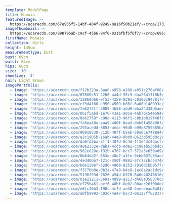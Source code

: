 ```yaml
---
template: ModelPage
title: Manaia
featuredImage: >-
  https://ucarecdn.com/67e955f5-14bf-404f-9249-0a16f50b21ef/-/crop/1731x1058/0,238/-/preview/
imageThumbnail: >-
  https://ucarecdn.com/898795ab-c9cf-45b6-84f0-031bfbf5f6f7/-/crop/695x983/502,219/-/preview/
firstName: Manaia
collection: Girls
height: 145cm
measurementType: bust
bust: 69cm
waist: 64cm
hips: 68cm
size: '10'
shoeSize: '4'
hair: Light Brown
imagePortfolio:
  - image: 'https://ucarecdn.com/f12b323a-3aa0-4958-a298-a051c276af86/'
  - image: 'https://ucarecdn.com/67800c51-2260-4a4d-95c9-daa26413f0b3/'
  - image: 'https://ucarecdn.com/32868d66-ef53-4359-839a-c0a03c947817/'
  - image: 'https://ucarecdn.com/ef3d4160-e950-4509-b86f-6a00b140993c/'
  - image: 'https://ucarecdn.com/7a62f71f-3009-4b58-add9-eba24338d5ae/'
  - image: 'https://ucarecdn.com/061f5abd-1e76-43e1-a0ce-4ab7bc54e584/'
  - image: 'https://ucarecdn.com/0eb2758f-c98d-4113-96f1-c8b1b019f48f/'
  - image: 'https://ucarecdn.com/fc6ea40e-eaa9-4d0f-8ea3-deb8f458e90f/'
  - image: 'https://ucarecdn.com/293aced4-8853-4eac-96d8-a99e8759385b/'
  - image: 'https://ucarecdn.com/96918530-c12b-48ff-b5eb-50a6ce7488d4/'
  - image: 'https://ucarecdn.com/e2c1905b-16ab-44e0-8bd0-0623d595d0c2/'
  - image: 'https://ucarecdn.com/da6fd5ba-5ff1-407d-8c4d-ff1e43c9aacf/'
  - image: 'https://ucarecdn.com/98a2332e-daba-4ccb-8de1-cc98ab53bbdc/'
  - image: 'https://ucarecdn.com/962e828e-f32b-4767-bcc7-372a5e650a09/'
  - image: 'https://ucarecdn.com/8b64dd2f-653e-48e7-a3fe-9ebb037c55ac/'
  - image: 'https://ucarecdn.com/4ed40bb7-121c-450f-9861-5fc73cbc5474/'
  - image: 'https://ucarecdn.com/b0e1296f-62d6-4900-8253-7910d1bb057f/'
  - image: 'https://ucarecdn.com/f377bb0e-0b2a-47a8-b4c8-1ac8a2ac1dc9/'
  - image: 'https://ucarecdn.com/5196f93d-7626-494d-b920-646e40248616/'
  - image: 'https://ucarecdn.com/01a21211-560a-4899-a213-d468a358370c/'
  - image: 'https://ucarecdn.com/e775b461-aef6-48bf-8e02-00aec26f000e/'
  - image: 'https://ucarecdn.com/e6fc46b3-198c-4c7d-ae30-4eeceead8a81/'
  - image: 'https://ucarecdn.com/a0fb8993-c03d-4e47-b573-06127ff67837/'
---
```


